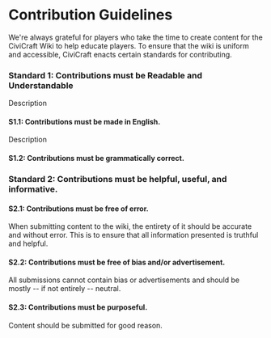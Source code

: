 # Contribution Guidelines

We're always grateful for players who take the time to create content for the CiviCraft Wiki to help educate players. To ensure that the wiki is uniform and accessible, CiviCraft enacts certain standards for contributing.

### Standard 1: Contributions must be Readable and Understandable
Description
#### S1.1: Contributions must be made in English.
Description
#### S1.2: Contributions must be grammatically correct.

### Standard 2: Contributions must be helpful, useful, and informative.

#### S2.1: Contributions must be free of error.
When submitting content to the wiki, the entirety of it should be accurate and without error. This is to ensure that all information presented is truthful and helpful.

#### S2.2: Contributions must be free of bias and/or advertisement.
All submissions cannot contain bias or advertisements and should be mostly -- if not entirely -- neutral. 

#### S2.3: Contributions must be purposeful.
Content should be submitted for good reason. 

